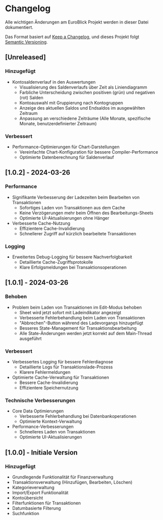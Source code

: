 # Changelog

Alle wichtigen Änderungen am EuroBlick Projekt werden in dieser Datei dokumentiert.

Das Format basiert auf [Keep a Changelog](https://keepachangelog.com/de/1.0.0/),
und dieses Projekt folgt [Semantic Versioning](https://semver.org/spec/v2.0.0.html).

## [Unreleased]

### Hinzugefügt
- Kontosaldenverlauf in den Auswertungen
  - Visualisierung des Saldenverlaufs über Zeit als Liniendiagramm
  - Farbliche Unterscheidung zwischen positiven (grün) und negativen (rot) Salden
  - Kontoauswahl mit Gruppierung nach Kontogruppen
  - Anzeige des aktuellen Saldos und Endsaldos im ausgewählten Zeitraum
  - Anpassung an verschiedene Zeiträume (Alle Monate, spezifische Monate, benutzerdefinierter Zeitraum)

### Verbessert
- Performance-Optimierungen für Chart-Darstellungen
  - Vereinfachte Chart-Konfiguration für bessere Compiler-Performance
  - Optimierte Datenberechnung für Saldenverlauf

## [1.0.2] - 2024-03-26

### Performance
- Signifikante Verbesserung der Ladezeiten beim Bearbeiten von Transaktionen
  - Sofortiges Laden von Transaktionen aus dem Cache
  - Keine Verzögerungen mehr beim Öffnen des Bearbeitungs-Sheets
  - Optimierte UI-Aktualisierungen ohne Hänger
- Verbesserte Cache-Nutzung
  - Effizientere Cache-Invalidierung
  - Schnellerer Zugriff auf kürzlich bearbeitete Transaktionen

### Logging
- Erweitertes Debug-Logging für bessere Nachverfolgbarkeit
  - Detaillierte Cache-Zugriffsprotokolle
  - Klare Erfolgsmeldungen bei Transaktionsoperationen

## [1.0.1] - 2024-03-26

### Behoben
- Problem beim Laden von Transaktionen im Edit-Modus behoben
  - Sheet wird jetzt sofort mit Ladeindikator angezeigt
  - Verbesserte Fehlerbehandlung beim Laden von Transaktionen
  - "Abbrechen"-Button während des Ladevorgangs hinzugefügt
  - Besseres State-Management für Transaktionsbearbeitung
  - Alle State-Änderungen werden jetzt korrekt auf dem Main-Thread ausgeführt

### Verbessert
- Verbessertes Logging für bessere Fehlerdiagnose
  - Detaillierte Logs für Transaktionslade-Prozess
  - Klarere Fehlermeldungen
- Optimierte Cache-Verwaltung für Transaktionen
  - Bessere Cache-Invalidierung
  - Effizientere Speichernutzung

### Technische Verbesserungen
- Core Data Optimierungen
  - Verbesserte Fehlerbehandlung bei Datenbankoperationen
  - Optimierte Kontext-Verwaltung
- Performance-Verbesserungen
  - Schnelleres Laden von Transaktionen
  - Optimierte UI-Aktualisierungen

## [1.0.0] - Initiale Version

### Hinzugefügt
- Grundlegende Funktionalität für Finanzverwaltung
- Transaktionsverwaltung (Hinzufügen, Bearbeiten, Löschen)
- Kategorieverwaltung
- Import/Export Funktionalität
- Kontoübersicht
- Filterfunktionen für Transaktionen
- Datumbasierte Filterung
- Suchfunktion 